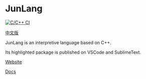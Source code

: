 # JunLang
[![C/C++ CI](https://github.com/Jun-Software/JunLang/actions/workflows/c-cpp.yml/badge.svg)](https://github.com/Jun-Software/JunLang/actions/workflows/c-cpp.yml)

[中文版](https://github.com/Jun-Software/JunLang/blob/master/README-zh.md)

JunLang is an interpretive language based on C++.

Its highlighted package is published on VSCode and SublimeText.

[Website](https://junlang.imjcj.eu.org)

[Docs](https://github.com/Jun-Software/JunLang/wiki)
